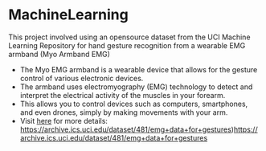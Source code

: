 # MachineLearning
This project involved using an opensource dataset from the UCI Machine Learning Repository for hand gesture recognition from a wearable EMG armband (Myo Armband EMG)
* The Myo EMG armband is a wearable device that allows for the gesture control of various electronic devices.
* The armband uses electromyography (EMG) technology to detect and interpret the electrical activity of the muscles in your forearm.
* This allows you to control devices such as computers, smartphones, and even drones, simply by making movements with your arm.
* Visit [here]([url](https://archive.ics.uci.edu/dataset/481/emg+data+for+gestures)https://archive.ics.uci.edu/dataset/481/emg+data+for+gestures) for more details: https://archive.ics.uci.edu/dataset/481/emg+data+for+gestures)https://archive.ics.uci.edu/dataset/481/emg+data+for+gestures

